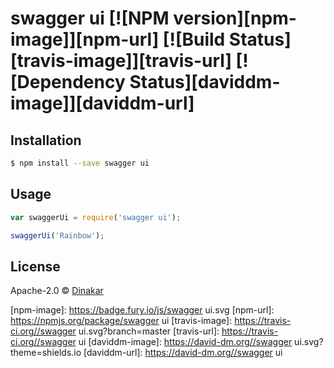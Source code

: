# swagger ui [![NPM version][npm-image]][npm-url] [![Build Status][travis-image]][travis-url] [![Dependency Status][daviddm-image]][daviddm-url]
> 

## Installation

```sh
$ npm install --save swagger ui
```

## Usage

```js
var swaggerUi = require('swagger ui');

swaggerUi('Rainbow');
```
## License

Apache-2.0 © [Dinakar]()


[npm-image]: https://badge.fury.io/js/swagger ui.svg
[npm-url]: https://npmjs.org/package/swagger ui
[travis-image]: https://travis-ci.org//swagger ui.svg?branch=master
[travis-url]: https://travis-ci.org//swagger ui
[daviddm-image]: https://david-dm.org//swagger ui.svg?theme=shields.io
[daviddm-url]: https://david-dm.org//swagger ui
